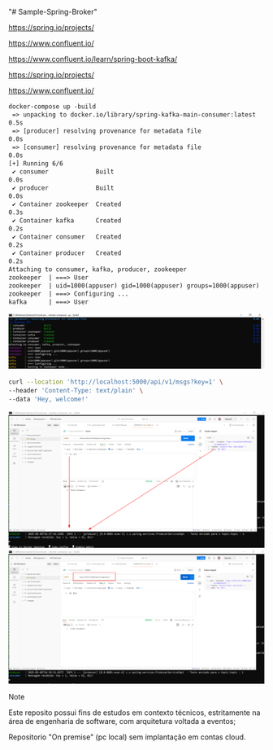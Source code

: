 "# Sample-Spring-Broker" 

https://spring.io/projects/

https://www.confluent.io/

https://www.confluent.io/learn/spring-boot-kafka/

https://spring.io/projects/

https://www.confluent.io/


```shell
docker-compose up -build
 => unpacking to docker.io/library/spring-kafka-main-consumer:latest                                                                                                0.5s
 => [producer] resolving provenance for metadata file                                                                                                                  0.0s
 => [consumer] resolving provenance for metadata file                                                                                                                  0.0s
[+] Running 6/6
 ✔ consumer             Built                                                                                                                                          0.0s
 ✔ producer             Built                                                                                                                                          0.0s
 ✔ Container zookeeper  Created                                                                                                                                        0.3s
 ✔ Container kafka      Created                                                                                                                                        0.2s
 ✔ Container consumer   Created                                                                                                                                        0.2s
 ✔ Container producer   Created                                                                                                                                        0.2s
Attaching to consumer, kafka, producer, zookeeper
zookeeper  | ===> User
zookeeper  | uid=1000(appuser) gid=1000(appuser) groups=1000(appuser)
zookeeper  | ===> Configuring ...
kafka      | ===> User
```
![logs.png](logs.png)
````bash
curl --location 'http://localhost:5000/api/v1/msgs?key=1' \
--header 'Content-Type: text/plain' \
--data 'Hey, welcome!'
````
![resultado_local.png](resultado_local.png)
![resultado_local_loopback.png](resultado_local_loopback.png)

> [!NOTE]
>
> Este reposito possui fins de estudos em contexto técnicos, estritamente na área de engenharia de software, com arquitetura voltada a eventos; 
>
> Repositorio "On premise" (pc local) sem implantação em contas cloud. 
